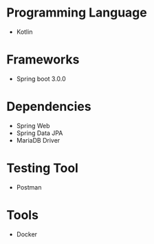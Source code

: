 # Programming Language

* Kotlin

# Frameworks

* Spring boot 3.0.0

# Dependencies

* Spring Web
* Spring Data JPA
* MariaDB Driver

# Testing Tool

* Postman

# Tools

* Docker
